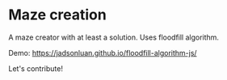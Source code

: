 # Maze creation

A maze creator with at least a solution. Uses floodfill algorithm.

Demo: <https://jadsonluan.github.io/floodfill-algorithm-js/>

Let's contribute!
